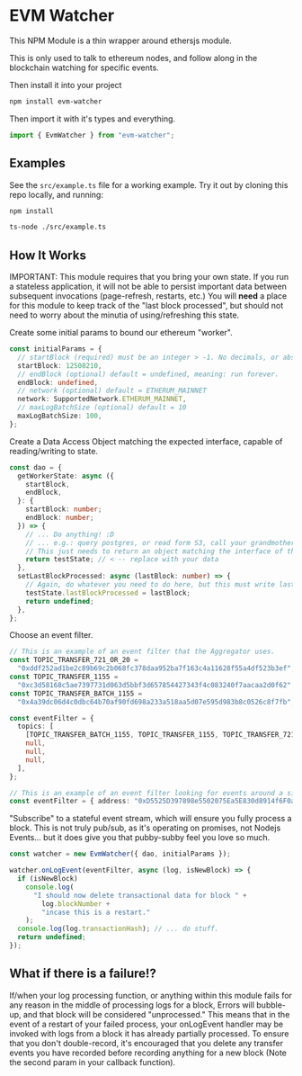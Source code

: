 # EVM Watcher

This NPM Module is a thin wrapper around ethersjs module.

This is only used to talk to ethereum nodes, and follow along in the blockchain watching for specific events.


Then install it into your project

```sh
npm install evm-watcher
```

Then import it with it's types and everything.

```typescript
import { EvmWatcher } from "evm-watcher";
```

## Examples

See the `src/example.ts` file for a working example.
Try it out by cloning this repo locally, and running:

```sh
npm install

ts-node ./src/example.ts
```

## How It Works

IMPORTANT: This module requires that you bring your own state. If you run a stateless application, it will not be able to persist important data between subsequent invocations (page-refresh, restarts, etc.) You will **need** a place for this module to keep track of the "last block processed", but should not need to worry about the minutia of using/refreshing this state.

Create some initial params to bound our ethereum "worker".

```typescript
const initialParams = {
  // startBlock (required) must be an integer > -1. No decimals, or abstract numerical values (e.g.: Infinity).
  startBlock: 12508210,
  // endBlock (optional) default = undefined, meaning: run forever.
  endBlock: undefined,
  // network (optional) default = ETHERUM_MAINNET
  network: SupportedNetwork.ETHERUM_MAINNET,
  // maxLogBatchSize (optional) default = 10
  maxLogBatchSize: 100,
};
```

Create a Data Access Object matching the expected interface, capable of reading/writing to state.

```typescript
const dao = {
  getWorkerState: async ({
    startBlock,
    endBlock,
  }: {
    startBlock: number;
    endBlock: number;
  }) => {
    // ... Do anything! :D
    // ... e.g.: query postgres, or read form S3, call your grandmother...
    // This just needs to return an object matching the interface of the WorkerState.
    return testState; // < -- replace with your data
  },
  setLastBlockProcessed: async (lastBlock: number) => {
    // Again, do whatever you need to do here, but this must write lastBlock to state, such that it is retrieved when `getWorkerState` is called.
    testState.lastBlockProcessed = lastBlock;
    return undefined;
  },
};
```

Choose an event filter.

```typescript
// This is an example of an event filter that the Aggregator uses.
const TOPIC_TRANSFER_721_OR_20 =
  "0xddf252ad1be2c89b69c2b068fc378daa952ba7f163c4a11628f55a4df523b3ef";
const TOPIC_TRANSFER_1155 =
  "0xc3d58168c5ae7397731d063d5bbf3d657854427343f4c083240f7aacaa2d0f62";
const TOPIC_TRANSFER_BATCH_1155 =
  "0x4a39dc06d4c0dbc64b70af90fd698a233a518aa5d07e595d983b8c0526c8f7fb";

const eventFilter = {
  topics: [
    [TOPIC_TRANSFER_BATCH_1155, TOPIC_TRANSFER_1155, TOPIC_TRANSFER_721_OR_20],
    null,
    null,
    null,
  ],
};
```

```typescript
// This is an example of an event filter looking for events around a single address.
const eventFilter = { address: "0xD5525D397898e5502075Ea5E830d8914f6F0affe" };
```

"Subscribe" to a stateful event stream, which will ensure you fully process a block. This is not truly pub/sub, as it's operating on promises, not Nodejs Events... but it does give you that pubby-subby feel you love so much.

```typescript
const watcher = new EvmWatcher({ dao, initialParams });

watcher.onLogEvent(eventFilter, async (log, isNewBlock) => {
  if (isNewBlock)
    console.log(
      "I should now delete transactional data for block " +
        log.blockNumber +
        "incase this is a restart."
    );
  console.log(log.transactionHash); // ... do stuff.
  return undefined;
});
```

## What if there is a failure!?

If/when your log processing function, or anything within this module fails for any reason in the middle of processing logs for a block, Errors will bubble-up, and that block will be considered "unprocessed." This means that in the event of a restart of your failed process, your onLogEvent handler may be invoked with logs from a block it has already partially processed. To ensure that you don't double-record, it's encouraged that you delete any transfer events you have recorded before recording anything for a new block (Note the second param in your callback function).
